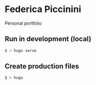 # Federica Piccinini

Personal portfolio

## Run in development (local)
```bash
$ > hugo serve
``` 

## Create production files
```bash
$ > hugo
``` 